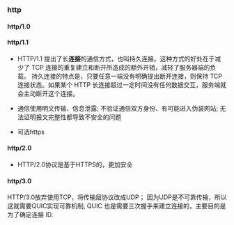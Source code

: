 ### http
#### http/1.0

#### http/1.1
- HTTP/1.1 提出了长**连接**的通信方式，也叫持久连接。这种方式的好处在于减少了 TCP 连接的重复建立和断开所造成的额外开销，减轻了服务器端的负载。
	持久连接的特点是，只要任意一端没有明确提出断开连接，则保持 TCP 连接状态。如果某个 HTTP 长连接超过一定时间没有任何数据交互，服务端就会主动断开这个连接。

- 通信使用明文传输、信息泄露; 不验证通信双方身份、有可能进入伪装网站; 无法证明报文完整性都导致不安全的问题
- 可选https
#### http/2.0
- HTTP/2.0协议是基于HTTPS的，更加安全
#### http/3.0
HTTP/3.0放弃使用TCP，将传输层协议改成UDP；
因为UDP是不可靠传输，所以这就需要QUIC实现可靠机制, QUIC 也是需要三次握手来建立连接的，主要目的是为了确定连接 ID.